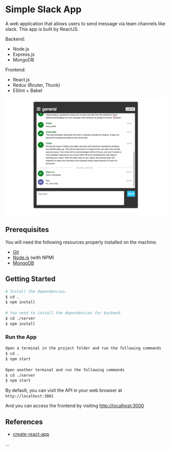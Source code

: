 # Simple Slack App

A web application that allows users to send message via team channels like slack. This app is built by ReactJS.

Backend:

* Node.js
* Express.js
* MongoDB

Frontend:

* React.js
* Redux (Router, Thunk)
* ESlint + Babel

![alt text](src/screenshots/main.png "Main chat screen")

## Prerequisites

You will need the following resources properly installed on the machine.

* [Git](https://git-scm.com)
* [Node.js](https://nodejs.org) (with NPM)
* [MongoDB](https://www.mongodb.com)

## Getting Started

```bash
# Install the dependencies.
$ cd .
$ npm install

# You need to install the dependencies for backend.
$ cd ./server
$ npm install
```

### Run the App

```bash
Open a terminal in the project folder and run the following commands
$ cd .
$ npm start

Open another terminal and run the following commands
$ cd ./server
$ npm start
```

By default, you can visit the API in your web browser at `http://localhost:3001`

And you can access the frontend by visiting [http://localhost:3000](http://localhost:3000)

## References

* [create-react-app](https://github.com/facebookincubator/create-react-app)

...
